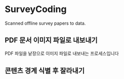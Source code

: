 # SurveyCoding
Scanned offline survey papers to data.

## PDF 문서 이미지 파일로 내보내기
PDF 파일을 낱장으로 이미지 파일로 내보내는 프로세스입니다

## 콘텐츠 경계 식별 후 잘라내기
